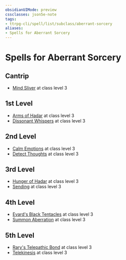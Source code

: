 ```yaml
---
obsidianUIMode: preview
cssclasses: json5e-note
tags:
- ttrpg-cli/spell/list/subclass/aberrant-sorcery
aliases:
- Spells for Aberrant Sorcery
---
```

# Spells for Aberrant Sorcery

## Cantrip

- [Mind Sliver](/3-Mechanics/CLI/spells/mind-sliver-xphb.md "XPHB") at class level 3

## 1st Level

- [Arms of Hadar](/3-Mechanics/CLI/spells/arms-of-hadar-xphb.md "XPHB") at class level 3
- [Dissonant Whispers](/3-Mechanics/CLI/spells/dissonant-whispers-xphb.md "XPHB") at class level 3

## 2nd Level

- [Calm Emotions](/3-Mechanics/CLI/spells/calm-emotions-xphb.md "XPHB") at class level 3
- [Detect Thoughts](/3-Mechanics/CLI/spells/detect-thoughts-xphb.md "XPHB") at class level 3

## 3rd Level

- [Hunger of Hadar](/3-Mechanics/CLI/spells/hunger-of-hadar-xphb.md "XPHB") at class level 3
- [Sending](/3-Mechanics/CLI/spells/sending-xphb.md "XPHB") at class level 3

## 4th Level

- [Evard's Black Tentacles](/3-Mechanics/CLI/spells/evards-black-tentacles-xphb.md "XPHB") at class level 3
- [Summon Aberration](/3-Mechanics/CLI/spells/summon-aberration-xphb.md "XPHB") at class level 3

## 5th Level

- [Rary's Telepathic Bond](/3-Mechanics/CLI/spells/rarys-telepathic-bond-xphb.md "XPHB") at class level 3
- [Telekinesis](/3-Mechanics/CLI/spells/telekinesis-xphb.md "XPHB") at class level 3